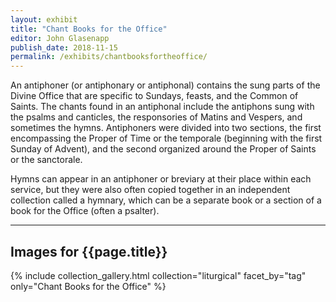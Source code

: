 ```yaml
---
layout: exhibit
title: "Chant Books for the Office"
editor: John Glasenapp
publish_date: 2018-11-15
permalink: /exhibits/chantbooksfortheoffice/
---
```


An antiphoner (or antiphonary or antiphonal) contains the sung parts of the Divine Office that are specific to Sundays, feasts, and the Common of Saints. The chants found in an antiphonal include the antiphons sung with the psalms and canticles, the responsories of Matins and Vespers, and sometimes the hymns. Antiphoners were divided into two sections, the first encompassing the Proper of Time or the temporale (beginning with the first Sunday of Advent), and the second organized around the Proper of Saints or the sanctorale.

Hymns can appear in an antiphoner or breviary at their place within each service, but they were also often copied together in an independent collection called a hymnary, which can be a separate book or a section of a book for the Office (often a psalter).

---

## Images for {{page.title}}



{% include collection_gallery.html collection="liturgical" facet_by="tag" only="Chant Books for the Office" %}

<!-- ---

Plimpton MS 033, recto: An antiphonal from 12th-century Italy.

Plimpton MS 041, f. 1r: An antiphonal from 15th-century Italy.

Gabe M. Wiener Music and Arts Library,  Music Deposit 00, f. 2r: An antiphonal from 16th-century Italy.

Plimpton MS 042, f. 1v: A hymnary from 15th-century Germany. 
 -->